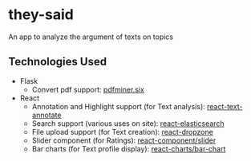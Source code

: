 # they-said
An app to analyze the argument of texts on topics

## Technologies Used

* Flask
  * Convert pdf support: [pdfminer.six](https://github.com/pdfminer/pdfminer.six)
* React
  * Annotation and Highlight support (for Text analysis): [react-text-annotate](https://github.com/mcamac/react-text-annotate)
  * Search support (various uses on site): [react-elasticsearch](https://github.com/betagouv/react-elasticsearch)
  * File upload support (for Text creation): [react-dropzone](https://github.com/react-dropzone/react-dropzone)
  * Slider component (for Ratings): [react-component/slider](https://github.com/react-component/slider)
  * Bar charts (for Text profile display): [react-charts/bar-chart](https://canvasjs.com/react-charts/bar-chart/)
